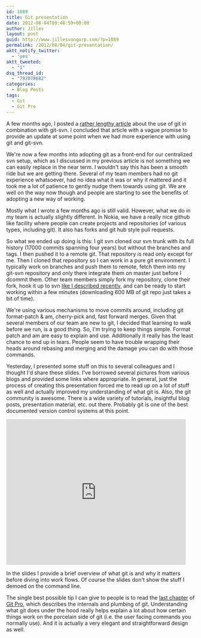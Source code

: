 ```yaml
---
id: 1089
title: Git presentation
date: 2012-08-04T09:48:59+00:00
author: Jilles
layout: post
guid: http://www.jillesvangurp.com/?p=1089
permalink: /2012/08/04/git-presentation/
aktt_notify_twitter:
  - 'yes'
aktt_tweeted:
  - "1"
dsq_thread_id:
  - "792078682"
categories:
  - Blog Posts
tags:
  - Git
  - Git Pro
---
```

A few months ago, I posted a [rather lengthy article](https://www.jillesvangurp.com/2012/05/27/git-svn-flow/) about the use of git in combination with git-svn. I concluded that article with a vague promise to provide an update at some point when we had more experience with using git and git-svn.

We're now a few months into adopting git as a front-end for our centralized svn setup, which as I discussed in my previous article is not something we can easily replace in the near term. I wouldn't say this has been a smooth ride but we are getting there. Several of my team members had no git experience whatsoever, had no idea what it was or why it mattered and it took me a lot of patience to gently nudge them towards using git. We are well on the way now though and people are starting to see the benefits of adopting a new way of working.

Mostly what I wrote a few months ago is still valid. However, what we do in my team is actually slightly different. In Nokia, we have a really nice github like facility where people can create projects and repositories (of various types, including git). It also has forks and git hub style pull requests.

So what we ended up doing is this: I git svn cloned our svn trunk with its full history (17000 commits spanning four years) but without the branches and tags. I then pushed it to a remote git. That repository is read only except for me. Then I cloned that repository so I can work in a pure git environment. I typically work on branches and push them to remote, fetch them into my git-svn repository and only there integrate them on master just before I dcommit them. Other team members simply fork my repository, clone their fork, hook it up to svn [like I described recently](www.jillesvangurp.com/2012/06/10/git-svn-tips/), and can be ready to start working within a few minutes (downloading 600 MB of git repo just takes a bit of time).

We're using various mechanisms to move commits around, including git format-patch &amp; am, cherry-pick and, fast forward merges. Given that several members of our team are new to git, I decided that learning to walk before we run, is a good thing. So, I'm trying to keep things simple. Format patch and am are easy to explain and use. Additionally it really has the least chance to end up in tears. People seem to have trouble wrapping their heads around rebasing and merging and the damage you can do with those commands.

Yesterday, I presented some stuff on this to several colleagues and I thought I'd share these slides. I've borrowed several pictures from various blogs and provided some links where appropriate. In general, just the process of creating this presentation forced me to read up on a lot of stuff as well and actually improved my understanding of what git is. Also, the git community is awesome. There is a wide variety of tutorials, insightful blog posts, presentation material, etc. out there. Probably git is one of the best documented version control systems at this point.

<iframe src="https://docs.google.com/presentation/embed?id=1GJX0cwz7Hx_BXuWdi_XlVZgHcgmrY0-ESd7aso9Dg9E&amp;start=false&amp;loop=false&amp;delayms=5000" frameborder="0" width="480" height="389"></iframe>

In the slides I provide a brief overview of what git is and why it matters before diving into work flows. Of course the slides don't show the stuff I demoed on the command line.

The single best possible tip I can give to people is to read the [last chapter](http://git-scm.com/book/en/Git-Internals) of [Git Pro](http://git-scm.com/book), which describes the internals and plumbing of git. Understanding what git does under the hood really helps explain a lot about how certain things work on the porcelain side of git (i.e. the user facing commands you normally use). And it is actually a very elegant and straightforward design as well.